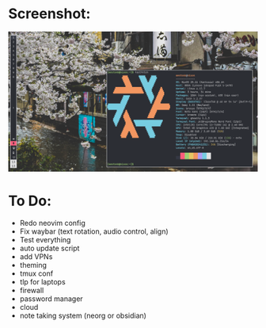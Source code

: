# Screenshot:

![Cool Linux Rice](./images/screenshot.png)

# To Do:

- Redo neovim config
- Fix waybar (text rotation, audio control, align)
- Test everything
- auto update script
- add VPNs
- theming
- tmux conf
- tlp for laptops
- firewall
- password manager
- cloud
- note taking system (neorg or obsidian)
